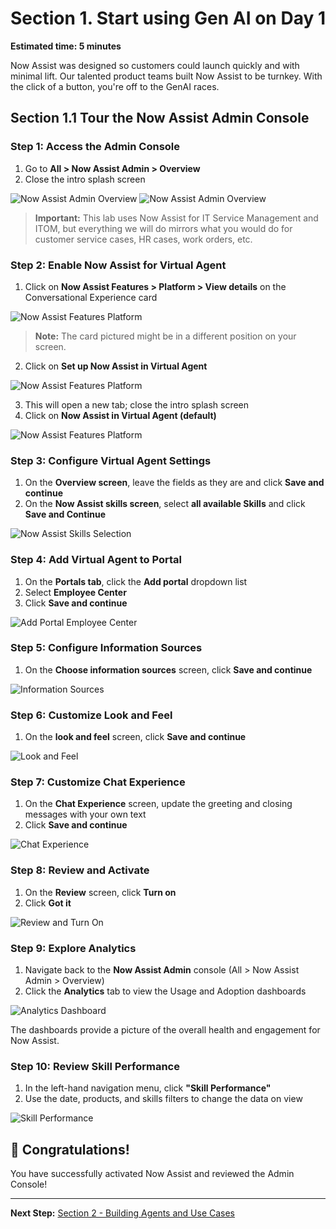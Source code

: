 # Section 1. Start using Gen AI on Day 1

**Estimated time: 5 minutes**

Now Assist was designed so customers could launch quickly and with minimal lift. Our talented product teams built Now Assist to be turnkey. With the click of a button, you're off to the GenAI races.

## Section 1.1 Tour the Now Assist Admin Console

### Step 1: Access the Admin Console

1. Go to **All > Now Assist Admin > Overview**
2. Close the intro splash screen

![Now Assist Admin Overview](screenshots/now-assist-admin-overview.png)
![Now Assist Admin Overview](screenshots/now-assist-admin-overview-a.png)

> **Important:** This lab uses Now Assist for IT Service Management and ITOM, but everything we will do mirrors what you would do for customer service cases, HR cases, work orders, etc.

### Step 2: Enable Now Assist for Virtual Agent

1. Click on **Now Assist Features > Platform > View details** on the Conversational Experience card

![Now Assist Features Platform](screenshots/now-assist-platform-features.png)

> **Note:** The card pictured might be in a different position on your screen.

2. Click on **Set up Now Assist in Virtual Agent**

![Now Assist Features Platform](screenshots/now-assist-conversational-experience.png)

3. This will open a new tab; close the intro splash screen
4. Click on **Now Assist in Virtual Agent (default)**

![Now Assist Features Platform](screenshots/now-assist-assistants.png)


### Step 3: Configure Virtual Agent Settings

1. On the **Overview screen**, leave the fields as they are and click **Save and continue**
2. On the **Now Assist skills screen**, select **all available Skills** and click **Save and Continue**

![Now Assist Skills Selection](screenshots/now-assist-skills-selection.png)

### Step 4: Add Virtual Agent to Portal

1. On the **Portals tab**, click the **Add portal** dropdown list
2. Select **Employee Center**
3. Click **Save and continue**

![Add Portal Employee Center](screenshots/add-portal-employee-center.png)

### Step 5: Configure Information Sources

1. On the **Choose information sources** screen, click **Save and continue**

![Information Sources](screenshots/information-sources.png)

### Step 6: Customize Look and Feel

1. On the **look and feel** screen, click **Save and continue**

![Look and Feel](screenshots/look-and-feel.png)

### Step 7: Customize Chat Experience

1. On the **Chat Experience** screen, update the greeting and closing messages with your own text
2. Click **Save and continue**

![Chat Experience](screenshots/chat-experience.png)

### Step 8: Review and Activate

1. On the **Review** screen, click **Turn on**
2. Click **Got it**

![Review and Turn On](screenshots/review-turn-on.png)

### Step 9: Explore Analytics

1. Navigate back to the **Now Assist Admin** console (All > Now Assist Admin > Overview)
2. Click the **Analytics** tab to view the Usage and Adoption dashboards

![Analytics Dashboard](screenshots/analytics-dashboard.png)

The dashboards provide a picture of the overall health and engagement for Now Assist.

### Step 10: Review Skill Performance

1. In the left-hand navigation menu, click **"Skill Performance"**
2. Use the date, products, and skills filters to change the data on view

![Skill Performance](screenshots/skill-performance.png)

## 🎉 Congratulations!

You have successfully activated Now Assist and reviewed the Admin Console!

---

**Next Step:** [Section 2 - Building Agents and Use Cases](section2-building-agents.md)